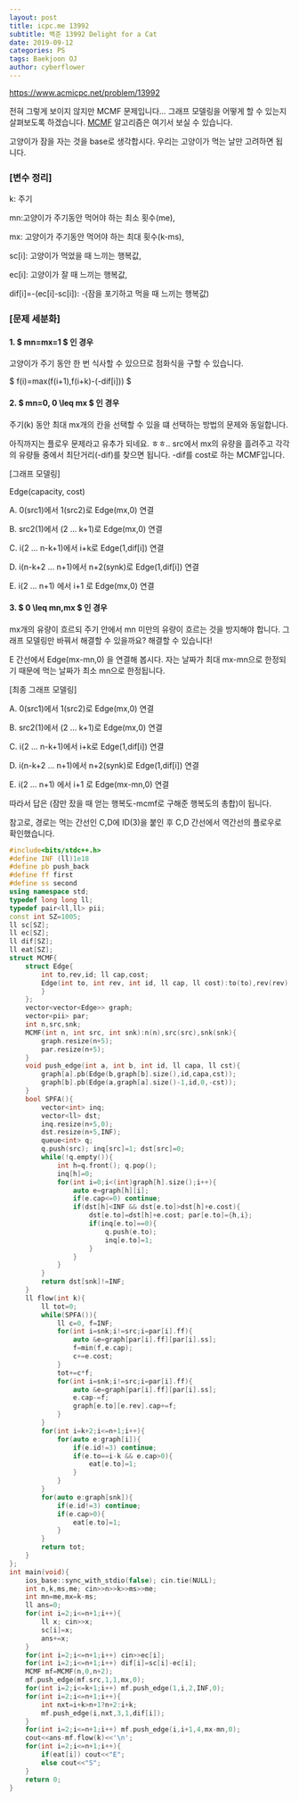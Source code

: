 ```yaml
---
layout: post
title: icpc.me 13992
subtitle: 백준 13992 Delight for a Cat
date: 2019-09-12
categories: PS
tags: Baekjoon OJ
author: cyberflower
---
```


<https://www.acmicpc.net/problem/13992>

전혀 그렇게 보이지 않지만 MCMF 문제입니다... 그래프 모델링을 어떻게 할 수 있는지 살펴보도록 하겠습니다. [MCMF](https://cyberflower.github.io/2019/09/10/MCMF.html) 알고리즘은 여기서 보실 수 있습니다.

고양이가 잠을 자는 것을 base로 생각합시다. 우리는 고양이가 먹는 날만 고려하면 됩니다.

### [변수 정리]

k: 주기

mn:고양이가 주기동안 먹어야 하는 최소 횟수(me),

mx: 고양이가 주기동안 먹어야 하는 최대 횟수(k-ms),

sc[i]: 고양이가 먹었을 때 느끼는 행복값,

ec[i]: 고양이가 잘 때 느끼는 행복값,

dif[i]=-(ec[i]-sc[i]): -(잠을 포기하고 먹을 때 느끼는 행복값)

### [문제 세분화]

#### 1. $ mn=mx=1 $ 인 경우

고양이가 주기 동안 한 번 식사할 수 있으므로 점화식을 구할 수 있습니다.

$ f(i)=max(f(i+1),f(i+k)-(-dif[i])) $

#### 2. $ mn=0, 0 \leq mx $ 인 경우

주기(k) 동안 최대 mx개의 칸을 선택할 수 있을 떄 선택하는 방법의 문제와 동일합니다.

아직까지는 플로우 문제라고 유추가 되네요. ㅎㅎ.. src에서 mx의 유량을 흘려주고 각각의 유량들 중에서 최단거리(-dif)를 찾으면 됩니다. -dif를 cost로 하는 MCMF입니다.

[그래프 모델링]

Edge(capacity, cost)

A. 0(src1)에서 1(src2)로 Edge(mx,0) 연결

B. src2(1)에서 (2 ... k+1)로 Edge(mx,0) 연결

C. i(2 ... n-k+1)에서 i+k로 Edge(1,dif[i]) 연결

D. i(n-k+2 ... n+1)에서 n+2(synk)로 Edge(1,dif[i]) 연결

E. i(2 ... n+1) 에서 i+1 로 Edge(mx,0) 연결

#### 3. $ 0 \leq mn,mx $ 인 경우

mx개의 유량이 흐르되 주기 안에서 mn 미만의 유량이 흐르는 것을 방지해야 합니다. 그래프 모델링만 바꿔서 해결할 수 있을까요? 해결할 수 있습니다!

E 간선에서 Edge(mx-mn,0) 을 연결해 봅시다. 자는 날짜가 최대 mx-mn으로 한정되기 때문에 먹는 날짜가 최소 mn으로 한정됩니다.

[최종 그래프 모델링]

A. 0(src1)에서 1(src2)로 Edge(mx,0) 연결

B. src2(1)에서 (2 ... k+1)로 Edge(mx,0) 연결

C. i(2 ... n-k+1)에서 i+k로 Edge(1,dif[i]) 연결

D. i(n-k+2 ... n+1)에서 n+2(synk)로 Edge(1,dif[i]) 연결

E. i(2 ... n+1) 에서 i+1 로 Edge(mx-mn,0) 연결

따라서 답은 (잠만 잤을 때 얻는 행복도-mcmf로 구해준 행복도의 총합)이 됩니다.

참고로, 경로는 먹는 간선인 C,D에 ID(3)을 붙인 후 C,D 간선에서 역간선의 플로우로 확인했습니다.

```cpp
#include<bits/stdc++.h>
#define INF (ll)1e18
#define pb push_back
#define ff first
#define ss second
using namespace std;
typedef long long ll;
typedef pair<ll,ll> pii;
const int SZ=1005;
ll sc[SZ];
ll ec[SZ];
ll dif[SZ];
ll eat[SZ];
struct MCMF{
	struct Edge{
		int to,rev,id; ll cap,cost;
		Edge(int to, int rev, int id, ll cap, ll cost):to(to),rev(rev),id(id),cap(cap),cost(cost){
		}
	};
	vector<vector<Edge>> graph;
	vector<pii> par;
	int n,src,snk;
	MCMF(int n, int src, int snk):n(n),src(src),snk(snk){
		graph.resize(n+5);
		par.resize(n+5);
	}
	void push_edge(int a, int b, int id, ll capa, ll cst){
		graph[a].pb(Edge(b,graph[b].size(),id,capa,cst));
		graph[b].pb(Edge(a,graph[a].size()-1,id,0,-cst));
	}
	bool SPFA(){
		vector<int> inq;
		vector<ll> dst;
		inq.resize(n+5,0);
		dst.resize(n+5,INF);		
		queue<int> q;
		q.push(src); inq[src]=1; dst[src]=0;
		while(!q.empty()){
			int h=q.front(); q.pop();
			inq[h]=0;
			for(int i=0;i<(int)graph[h].size();i++){
				auto e=graph[h][i];
				if(e.cap<=0) continue;
				if(dst[h]<INF && dst[e.to]>dst[h]+e.cost){
					dst[e.to]=dst[h]+e.cost; par[e.to]={h,i};
					if(inq[e.to]==0){
						q.push(e.to);
						inq[e.to]=1;
					}
				}
			}
		}
		return dst[snk]!=INF;
	}
	ll flow(int k){
		ll tot=0;
		while(SPFA()){
			ll c=0, f=INF;
			for(int i=snk;i!=src;i=par[i].ff){
				auto &e=graph[par[i].ff][par[i].ss];
				f=min(f,e.cap);
				c+=e.cost;
			}
			tot+=c*f;
			for(int i=snk;i!=src;i=par[i].ff){
				auto &e=graph[par[i].ff][par[i].ss];
				e.cap-=f;
				graph[e.to][e.rev].cap+=f;
			}
		}
		for(int i=k+2;i<=n+1;i++){
			for(auto e:graph[i]){
				if(e.id!=3) continue;
				if(e.to==i-k && e.cap>0){
					eat[e.to]=1;
				}
			}
		}
		for(auto e:graph[snk]){
			if(e.id!=3) continue;
			if(e.cap>0){
				eat[e.to]=1;
			}
		}		
		return tot;
	}
};
int main(void){
	ios_base::sync_with_stdio(false); cin.tie(NULL);
	int n,k,ms,me; cin>>n>>k>>ms>>me;
	int mn=me,mx=k-ms;
	ll ans=0;
	for(int i=2;i<=n+1;i++){
		ll x; cin>>x;
		sc[i]=x;
		ans+=x;
	}
	for(int i=2;i<=n+1;i++) cin>>ec[i];
	for(int i=2;i<=n+1;i++) dif[i]=sc[i]-ec[i];
	MCMF mf=MCMF(n,0,n+2);
	mf.push_edge(mf.src,1,1,mx,0);
	for(int i=2;i<=k+1;i++) mf.push_edge(1,i,2,INF,0);
	for(int i=2;i<=n+1;i++){
		int nxt=i+k>n+1?n+2:i+k;
		mf.push_edge(i,nxt,3,1,dif[i]);
	}
	for(int i=2;i<=n+1;i++) mf.push_edge(i,i+1,4,mx-mn,0);
	cout<<ans-mf.flow(k)<<'\n';
	for(int i=2;i<=n+1;i++){
		if(eat[i]) cout<<"E";
		else cout<<"S";
	}
	return 0;
}
```
